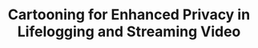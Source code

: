 ---
title: "Cartooning for Enhanced Privacy in Lifelogging and Streaming Video"
collection: publications
permalink: /publication/cartoon-cvcops-2017
venue: 'In Proceedings of the IEEE Conference on Computer Vision and Pattern Recognition Workshop on Computer Vision Challenges and Opportunities for Privacy and Security (CV-COPS ’17)'
paperurl: https://www.cs.indiana.edu/~kapadia/papers/hassan-cvcops17.pdf
---